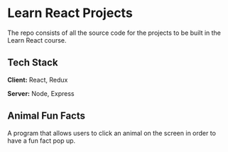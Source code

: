# Learn React Projects

The repo consists of all the source code for the projects to be built in the Learn React course.


## Tech Stack

**Client:** React, Redux

**Server:** Node, Express

  
## Animal Fun Facts

A program that allows users to click an animal on the screen in order to have a fun fact pop up.
